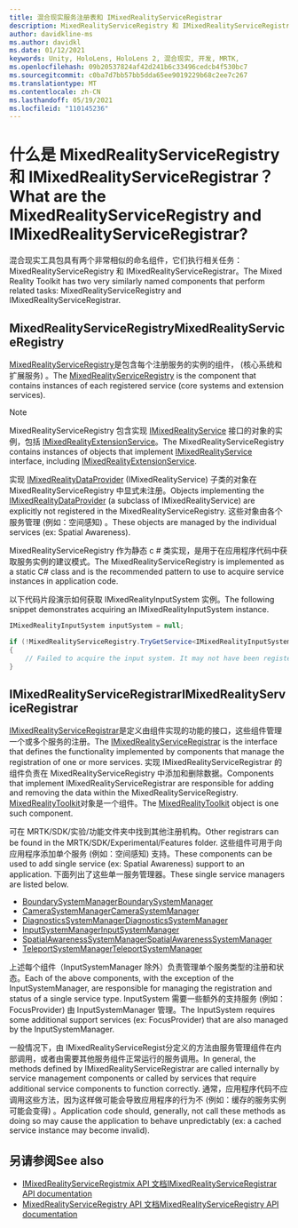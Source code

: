 ```yaml
---
title: 混合现实服务注册表和 IMixedRealityServiceRegistrar
description: MixedRealityServiceRegistry 和 IMixedRealityServiceRegistrar 上的文档
author: davidkline-ms
ms.author: davidkl
ms.date: 01/12/2021
keywords: Unity, HoloLens, HoloLens 2, 混合现实, 开发, MRTK,
ms.openlocfilehash: 09b20537824af42d241b6c33496cedcb4f530bc7
ms.sourcegitcommit: c0ba7d7bb57bb5dda65ee9019229b68c2ee7c267
ms.translationtype: MT
ms.contentlocale: zh-CN
ms.lasthandoff: 05/19/2021
ms.locfileid: "110145236"
---
```

# <a name="what-are-the-mixedrealityserviceregistry-and-imixedrealityserviceregistrar"></a><span data-ttu-id="b0325-104">什么是 MixedRealityServiceRegistry 和 IMixedRealityServiceRegistrar？</span><span class="sxs-lookup"><span data-stu-id="b0325-104">What are the MixedRealityServiceRegistry and IMixedRealityServiceRegistrar?</span></span>

<span data-ttu-id="b0325-105">混合现实工具包具有两个非常相似的命名组件，它们执行相关任务： MixedRealityServiceRegistry 和 IMixedRealityServiceRegistrar。</span><span class="sxs-lookup"><span data-stu-id="b0325-105">The Mixed Reality Toolkit has two very similarly named components that perform related tasks: MixedRealityServiceRegistry and IMixedRealityServiceRegistrar.</span></span>

## <a name="mixedrealityserviceregistry"></a><span data-ttu-id="b0325-106">MixedRealityServiceRegistry</span><span class="sxs-lookup"><span data-stu-id="b0325-106">MixedRealityServiceRegistry</span></span>

<span data-ttu-id="b0325-107">[MixedRealityServiceRegistry](xref:Microsoft.MixedReality.Toolkit.MixedRealityServiceRegistry)是包含每个注册服务的实例的组件， (核心系统和扩展服务) 。</span><span class="sxs-lookup"><span data-stu-id="b0325-107">The [MixedRealityServiceRegistry](xref:Microsoft.MixedReality.Toolkit.MixedRealityServiceRegistry) is the component that contains instances of each registered service (core systems and extension services).</span></span>

> [!NOTE]
> <span data-ttu-id="b0325-108">MixedRealityServiceRegistry 包含实现 [IMixedRealityService](xref:Microsoft.MixedReality.Toolkit.IMixedRealityService) 接口的对象的实例，包括 [IMixedRealityExtensionService](xref:Microsoft.MixedReality.Toolkit.IMixedRealityExtensionService)。</span><span class="sxs-lookup"><span data-stu-id="b0325-108">The MixedRealityServiceRegistry contains instances of objects that implement [IMixedRealityService](xref:Microsoft.MixedReality.Toolkit.IMixedRealityService) interface, including [IMixedRealityExtensionService](xref:Microsoft.MixedReality.Toolkit.IMixedRealityExtensionService).</span></span>
>
><span data-ttu-id="b0325-109">实现 [IMixedRealityDataProvider](xref:Microsoft.MixedReality.Toolkit.IMixedRealityDataProvider) (IMixedRealityService) 子类的对象在 MixedRealityServiceRegistry 中显式未注册。</span><span class="sxs-lookup"><span data-stu-id="b0325-109">Objects implementing the [IMixedRealityDataProvider](xref:Microsoft.MixedReality.Toolkit.IMixedRealityDataProvider) (a subclass of IMixedRealityService) are explicitly not registered in the MixedRealityServiceRegistry.</span></span> <span data-ttu-id="b0325-110">这些对象由各个服务管理 (例如：空间感知) 。</span><span class="sxs-lookup"><span data-stu-id="b0325-110">These objects are managed by the individual services (ex: Spatial Awareness).</span></span>

<span data-ttu-id="b0325-111">MixedRealityServiceRegistry 作为静态 c # 类实现，是用于在应用程序代码中获取服务实例的建议模式。</span><span class="sxs-lookup"><span data-stu-id="b0325-111">The MixedRealityServiceRegistry is implemented as a static C# class and is the recommended pattern to use to acquire service instances in application code.</span></span>

<span data-ttu-id="b0325-112">以下代码片段演示如何获取 IMixedRealityInputSystem 实例。</span><span class="sxs-lookup"><span data-stu-id="b0325-112">The following snippet demonstrates acquiring an IMixedRealityInputSystem instance.</span></span>

```c#
IMixedRealityInputSystem inputSystem = null;

if (!MixedRealityServiceRegistry.TryGetService<IMixedRealityInputSystem>(out inputSystem))
{
    // Failed to acquire the input system. It may not have been registered
}
```

## <a name="imixedrealityserviceregistrar"></a><span data-ttu-id="b0325-113">IMixedRealityServiceRegistrar</span><span class="sxs-lookup"><span data-stu-id="b0325-113">IMixedRealityServiceRegistrar</span></span>

<span data-ttu-id="b0325-114">[IMixedRealityServiceRegistrar](xref:Microsoft.MixedReality.Toolkit.IMixedRealityServiceRegistrar)是定义由组件实现的功能的接口，这些组件管理一个或多个服务的注册。</span><span class="sxs-lookup"><span data-stu-id="b0325-114">The [IMixedRealityServiceRegistrar](xref:Microsoft.MixedReality.Toolkit.IMixedRealityServiceRegistrar) is the interface that defines the functionality implemented by components that manage the registration of one or more services.</span></span> <span data-ttu-id="b0325-115">实现 IMixedRealityServiceRegistrar 的组件负责在 MixedRealityServiceRegistry 中添加和删除数据。</span><span class="sxs-lookup"><span data-stu-id="b0325-115">Components that implement IMixedRealityServiceRegistrar are responsible for adding and removing the data within the MixedRealityServiceRegistry.</span></span> <span data-ttu-id="b0325-116">[MixedRealityToolkit](xref:Microsoft.MixedReality.Toolkit.MixedRealityToolkit)对象是一个组件。</span><span class="sxs-lookup"><span data-stu-id="b0325-116">The [MixedRealityToolkit](xref:Microsoft.MixedReality.Toolkit.MixedRealityToolkit) object is one such component.</span></span>

<span data-ttu-id="b0325-117">可在 MRTK/SDK/实验/功能文件夹中找到其他注册机构。</span><span class="sxs-lookup"><span data-stu-id="b0325-117">Other registrars can be found in the MRTK/SDK/Experimental/Features folder.</span></span> <span data-ttu-id="b0325-118">这些组件可用于向应用程序添加单个服务 (例如：空间感知) 支持。</span><span class="sxs-lookup"><span data-stu-id="b0325-118">These components can be used to add single service (ex: Spatial Awareness) support to an application.</span></span> <span data-ttu-id="b0325-119">下面列出了这些单一服务管理器。</span><span class="sxs-lookup"><span data-stu-id="b0325-119">These single service managers are listed below.</span></span>

- [<span data-ttu-id="b0325-120">BoundarySystemManager</span><span class="sxs-lookup"><span data-stu-id="b0325-120">BoundarySystemManager</span></span>](xref:Microsoft.MixedReality.Toolkit.Experimental.Boundary.BoundarySystemManager)
- [<span data-ttu-id="b0325-121">CameraSystemManager</span><span class="sxs-lookup"><span data-stu-id="b0325-121">CameraSystemManager</span></span>](xref:Microsoft.MixedReality.Toolkit.Experimental.CameraSystem.CameraSystemManager)
- [<span data-ttu-id="b0325-122">DiagnosticsSystemManager</span><span class="sxs-lookup"><span data-stu-id="b0325-122">DiagnosticsSystemManager</span></span>](xref:Microsoft.MixedReality.Toolkit.Experimental.Diagnostics.DiagnosticsSystemManager)
- [<span data-ttu-id="b0325-123">InputSystemManager</span><span class="sxs-lookup"><span data-stu-id="b0325-123">InputSystemManager</span></span>](xref:Microsoft.MixedReality.Toolkit.Experimental.Input.InputSystemManager)
- [<span data-ttu-id="b0325-124">SpatialAwarenessSystemManager</span><span class="sxs-lookup"><span data-stu-id="b0325-124">SpatialAwarenessSystemManager</span></span>](xref:Microsoft.MixedReality.Toolkit.Experimental.SpatialAwareness.SpatialAwarenessSystemManager)
- [<span data-ttu-id="b0325-125">TeleportSystemManager</span><span class="sxs-lookup"><span data-stu-id="b0325-125">TeleportSystemManager</span></span>](xref:Microsoft.MixedReality.Toolkit.Experimental.Teleport.TeleportSystemManager)

<span data-ttu-id="b0325-126">上述每个组件（InputSystemManager 除外）负责管理单个服务类型的注册和状态。</span><span class="sxs-lookup"><span data-stu-id="b0325-126">Each of the above components, with the exception of the InputSystemManager, are responsible for managing the registration and status of a single service type.</span></span> <span data-ttu-id="b0325-127">InputSystem 需要一些额外的支持服务 (例如：FocusProvider) 由 InputSystemManager 管理。</span><span class="sxs-lookup"><span data-stu-id="b0325-127">The InputSystem requires some additional support services (ex: FocusProvider) that are also managed by the InputSystemManager.</span></span>

<span data-ttu-id="b0325-128">一般情况下，由 IMixedRealityServiceRegist分定义的方法由服务管理组件在内部调用，或者由需要其他服务组件正常运行的服务调用。</span><span class="sxs-lookup"><span data-stu-id="b0325-128">In general, the methods defined by IMixedRealityServiceRegistrar are called internally by service management components or called by services that require additional service components to function correctly.</span></span> <span data-ttu-id="b0325-129">通常，应用程序代码不应调用这些方法，因为这样做可能会导致应用程序的行为不 (例如：缓存的服务实例可能会变得) 。</span><span class="sxs-lookup"><span data-stu-id="b0325-129">Application code should, generally, not call these methods as doing so may cause the application to behave unpredictably (ex: a cached service instance may become invalid).</span></span>

## <a name="see-also"></a><span data-ttu-id="b0325-130">另请参阅</span><span class="sxs-lookup"><span data-stu-id="b0325-130">See also</span></span>

- [<span data-ttu-id="b0325-131">IMixedRealityServiceRegistmix API 文档</span><span class="sxs-lookup"><span data-stu-id="b0325-131">IMixedRealityServiceRegistrar API documentation</span></span>](xref:Microsoft.MixedReality.Toolkit.IMixedRealityServiceRegistrar)
- [<span data-ttu-id="b0325-132">MixedRealityServiceRegistry API 文档</span><span class="sxs-lookup"><span data-stu-id="b0325-132">MixedRealityServiceRegistry API documentation</span></span>](xref:Microsoft.MixedReality.Toolkit.MixedRealityServiceRegistry)
